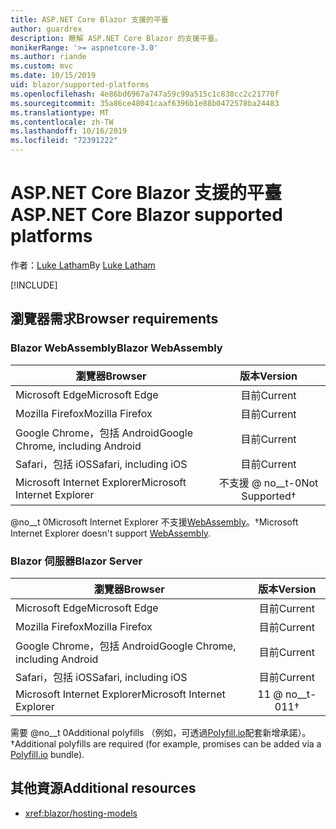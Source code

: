 ```yaml
---
title: ASP.NET Core Blazor 支援的平臺
author: guardrex
description: 瞭解 ASP.NET Core Blazor 的支援平臺。
monikerRange: '>= aspnetcore-3.0'
ms.author: riande
ms.custom: mvc
ms.date: 10/15/2019
uid: blazor/supported-platforms
ms.openlocfilehash: 4e86bd6967a747a59c99a515c1c838cc2c21770f
ms.sourcegitcommit: 35a86ce48041caaf6396b1e88b0472578ba24483
ms.translationtype: MT
ms.contentlocale: zh-TW
ms.lasthandoff: 10/16/2019
ms.locfileid: "72391222"
---
```

# <a name="aspnet-core-blazor-supported-platforms"></a><span data-ttu-id="87658-103">ASP.NET Core Blazor 支援的平臺</span><span class="sxs-lookup"><span data-stu-id="87658-103">ASP.NET Core Blazor supported platforms</span></span>

<span data-ttu-id="87658-104">作者：[Luke Latham](https://github.com/guardrex)</span><span class="sxs-lookup"><span data-stu-id="87658-104">By [Luke Latham](https://github.com/guardrex)</span></span>

[!INCLUDE[](~/includes/blazorwasm-preview-notice.md)]

## <a name="browser-requirements"></a><span data-ttu-id="87658-105">瀏覽器需求</span><span class="sxs-lookup"><span data-stu-id="87658-105">Browser requirements</span></span>

### <a name="blazor-webassembly"></a><span data-ttu-id="87658-106">Blazor WebAssembly</span><span class="sxs-lookup"><span data-stu-id="87658-106">Blazor WebAssembly</span></span>

| <span data-ttu-id="87658-107">瀏覽器</span><span class="sxs-lookup"><span data-stu-id="87658-107">Browser</span></span>                          | <span data-ttu-id="87658-108">版本</span><span class="sxs-lookup"><span data-stu-id="87658-108">Version</span></span>               |
| -------------------------------- | :-------------------: |
| <span data-ttu-id="87658-109">Microsoft Edge</span><span class="sxs-lookup"><span data-stu-id="87658-109">Microsoft Edge</span></span>                   | <span data-ttu-id="87658-110">目前</span><span class="sxs-lookup"><span data-stu-id="87658-110">Current</span></span>               |
| <span data-ttu-id="87658-111">Mozilla Firefox</span><span class="sxs-lookup"><span data-stu-id="87658-111">Mozilla Firefox</span></span>                  | <span data-ttu-id="87658-112">目前</span><span class="sxs-lookup"><span data-stu-id="87658-112">Current</span></span>               |
| <span data-ttu-id="87658-113">Google Chrome，包括 Android</span><span class="sxs-lookup"><span data-stu-id="87658-113">Google Chrome, including Android</span></span> | <span data-ttu-id="87658-114">目前</span><span class="sxs-lookup"><span data-stu-id="87658-114">Current</span></span>               |
| <span data-ttu-id="87658-115">Safari，包括 iOS</span><span class="sxs-lookup"><span data-stu-id="87658-115">Safari, including iOS</span></span>            | <span data-ttu-id="87658-116">目前</span><span class="sxs-lookup"><span data-stu-id="87658-116">Current</span></span>               |
| <span data-ttu-id="87658-117">Microsoft Internet Explorer</span><span class="sxs-lookup"><span data-stu-id="87658-117">Microsoft Internet Explorer</span></span>      | <span data-ttu-id="87658-118">不支援 @ no__t-0</span><span class="sxs-lookup"><span data-stu-id="87658-118">Not Supported&dagger;</span></span> |

<span data-ttu-id="87658-119">@no__t 0Microsoft Internet Explorer 不支援[WebAssembly](https://webassembly.org)。</span><span class="sxs-lookup"><span data-stu-id="87658-119">&dagger;Microsoft Internet Explorer doesn't support [WebAssembly](https://webassembly.org).</span></span>

### <a name="blazor-server"></a><span data-ttu-id="87658-120">Blazor 伺服器</span><span class="sxs-lookup"><span data-stu-id="87658-120">Blazor Server</span></span>

| <span data-ttu-id="87658-121">瀏覽器</span><span class="sxs-lookup"><span data-stu-id="87658-121">Browser</span></span>                          | <span data-ttu-id="87658-122">版本</span><span class="sxs-lookup"><span data-stu-id="87658-122">Version</span></span>    |
| -------------------------------- | :--------: |
| <span data-ttu-id="87658-123">Microsoft Edge</span><span class="sxs-lookup"><span data-stu-id="87658-123">Microsoft Edge</span></span>                   | <span data-ttu-id="87658-124">目前</span><span class="sxs-lookup"><span data-stu-id="87658-124">Current</span></span>    |
| <span data-ttu-id="87658-125">Mozilla Firefox</span><span class="sxs-lookup"><span data-stu-id="87658-125">Mozilla Firefox</span></span>                  | <span data-ttu-id="87658-126">目前</span><span class="sxs-lookup"><span data-stu-id="87658-126">Current</span></span>    |
| <span data-ttu-id="87658-127">Google Chrome，包括 Android</span><span class="sxs-lookup"><span data-stu-id="87658-127">Google Chrome, including Android</span></span> | <span data-ttu-id="87658-128">目前</span><span class="sxs-lookup"><span data-stu-id="87658-128">Current</span></span>    |
| <span data-ttu-id="87658-129">Safari，包括 iOS</span><span class="sxs-lookup"><span data-stu-id="87658-129">Safari, including iOS</span></span>            | <span data-ttu-id="87658-130">目前</span><span class="sxs-lookup"><span data-stu-id="87658-130">Current</span></span>    |
| <span data-ttu-id="87658-131">Microsoft Internet Explorer</span><span class="sxs-lookup"><span data-stu-id="87658-131">Microsoft Internet Explorer</span></span>      | <span data-ttu-id="87658-132">11 @ no__t-0</span><span class="sxs-lookup"><span data-stu-id="87658-132">11&dagger;</span></span> |

<span data-ttu-id="87658-133">需要 @no__t 0Additional polyfills （例如，可透過[Polyfill.io](https://polyfill.io/v3/)配套新增承諾）。</span><span class="sxs-lookup"><span data-stu-id="87658-133">&dagger;Additional polyfills are required (for example, promises can be added via a [Polyfill.io](https://polyfill.io/v3/) bundle).</span></span>

## <a name="additional-resources"></a><span data-ttu-id="87658-134">其他資源</span><span class="sxs-lookup"><span data-stu-id="87658-134">Additional resources</span></span>

* <xref:blazor/hosting-models>
